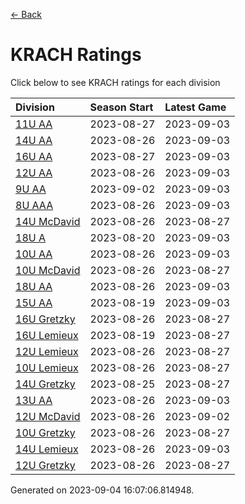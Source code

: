 [<- Back](../readme.md)
# KRACH Ratings
Click below to see KRACH ratings for each division

| Division | Season Start | Latest Game |
| :-- | :-- | :-- |
| [11U AA](11U-AA-ratings.md) | 2023-08-27 | 2023-09-03 |
| [14U AA](14U-AA-ratings.md) | 2023-08-26 | 2023-09-03 |
| [16U AA](16U-AA-ratings.md) | 2023-08-27 | 2023-09-03 |
| [12U AA](12U-AA-ratings.md) | 2023-08-26 | 2023-09-03 |
| [9U AA](9U-AA-ratings.md) | 2023-09-02 | 2023-09-03 |
| [8U AAA](8U-AAA-ratings.md) | 2023-08-26 | 2023-09-03 |
| [14U McDavid](14U-McDavid-ratings.md) | 2023-08-26 | 2023-08-27 |
| [18U A](18U-A-ratings.md) | 2023-08-20 | 2023-09-03 |
| [10U AA](10U-AA-ratings.md) | 2023-08-26 | 2023-09-03 |
| [10U McDavid](10U-McDavid-ratings.md) | 2023-08-26 | 2023-08-27 |
| [18U AA](18U-AA-ratings.md) | 2023-08-26 | 2023-09-03 |
| [15U AA](15U-AA-ratings.md) | 2023-08-19 | 2023-09-03 |
| [16U Gretzky](16U-Gretzky-ratings.md) | 2023-08-26 | 2023-08-27 |
| [16U Lemieux](16U-Lemieux-ratings.md) | 2023-08-19 | 2023-08-27 |
| [12U Lemieux](12U-Lemieux-ratings.md) | 2023-08-26 | 2023-08-27 |
| [10U Lemieux](10U-Lemieux-ratings.md) | 2023-08-26 | 2023-08-27 |
| [14U Gretzky](14U-Gretzky-ratings.md) | 2023-08-25 | 2023-08-27 |
| [13U AA](13U-AA-ratings.md) | 2023-08-26 | 2023-09-03 |
| [12U McDavid](12U-McDavid-ratings.md) | 2023-08-26 | 2023-09-02 |
| [10U Gretzky](10U-Gretzky-ratings.md) | 2023-08-26 | 2023-08-27 |
| [14U Lemieux](14U-Lemieux-ratings.md) | 2023-08-26 | 2023-09-03 |
| [12U Gretzky](12U-Gretzky-ratings.md) | 2023-08-26 | 2023-08-27 |

Generated on 2023-09-04 16:07:06.814948.
